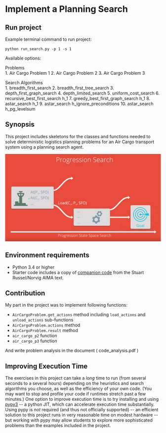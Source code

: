 
# Implement a Planning Search

## Run project
Example terminal command to run project:
```
python run_search.py -p 1 -s 1
```
Available options: <br/>

Problems <br/>
    1. Air Cargo Problem 1
    2. Air Cargo Problem 2
    3. Air Cargo Problem 3

Search Algorithms <br/>
    1. breadth_first_search
    2. breadth_first_tree_search
    3. depth_first_graph_search
    4. depth_limited_search
    5. uniform_cost_search
    6. recursive_best_first_search h_1
    7. greedy_best_first_graph_search h_1
    8. astar_search h_1
    9. astar_search h_ignore_preconditions
    10. astar_search h_pg_levelsum


## Synopsis

This project includes skeletons for the classes and functions needed to solve deterministic logistics planning problems for an Air Cargo transport system using a planning search agent.

![Progression air cargo search](images/Progression.PNG)


## Environment requirements
- Python 3.4 or higher
- Starter code includes a copy of [companion code](https://github.com/aimacode) from the Stuart Russel/Norvig AIMA text.  

## Contribution
My part in the project was to implement following functions:
- `AirCargoProblem.get_actions` method including `load_actions` and `unload_actions` sub-functions
- `AirCargoProblem.actions` method
- `AirCargoProblem.result` method
- `air_cargo_p2` function
- `air_cargo_p3` function

And write problem analysis in the document ( code_analysis.pdf )

## Improving Execution Time

The exercises in this project can take a *long* time to run (from several seconds to a several hours) depending on the heuristics and search algorithms you choose, as well as the efficiency of your own code.  (You may want to stop and profile your code if runtimes stretch past a few minutes.) One option to improve execution time is to try installing and using [pypy3](http://pypy.org/download.html) -- a python JIT, which can accelerate execution time substantially.  Using pypy is *not* required (and thus not officially supported) -- an efficient solution to this project runs in very reasonable time on modest hardware -- but working with pypy may allow students to explore more sophisticated problems than the examples included in the project.
